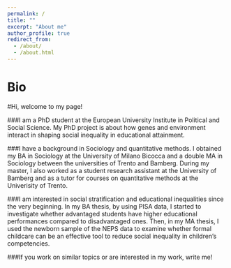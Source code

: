 ```yaml
---
permalink: /
title: ""
excerpt: "About me"
author_profile: true
redirect_from: 
  - /about/
  - /about.html
---
```


Bio
======

#Hi, welcome to my page!

###I am a PhD student at the European University Institute in Political and Social Science. My PhD project is about how genes and environment interact in shaping social inequality in educational attainment.  

###I have a background in Sociology and quantitative methods. I obtained my BA in Sociology at the University of Milano Bicocca and a double MA in Sociology between the universities of Trento and Bamberg. During my master, I also worked as a student research assistant at the University of Bamberg and as a tutor for courses on quantitative methods at the Univerisity of Trento.

###I am interested in social stratification and educational inequalities since the very beginning. In my BA thesis, by using PISA data, I started to investigate whether advantaged students have higher educational performances compared to disadvantaged ones. Then, in my MA thesis, I used the newborn sample of the NEPS data to examine whether formal childcare can be an effective tool to reduce social inequality in children’s competencies.  

###If you work on similar topics or are interested in my work, write me! 



